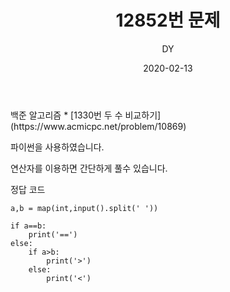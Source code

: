 ﻿---
layout: post
title:  "12852번 문제"
date:   2020-02-13
author: DY
comments: true
categories: backjoon
---
<div class="backjoon"></div>
백준 알고리즘
* [1330번 두 수 비교하기](https://www.acmicpc.net/problem/10869)

파이썬을 사용하였습니다. 

연산자를 이용하면 간단하게 풀수 있습니다. 


정답 코드
~~~
a,b = map(int,input().split(' '))

if a==b:
    print('==')
else:
    if a>b:
        print('>')
    else:
        print('<')

~~~
